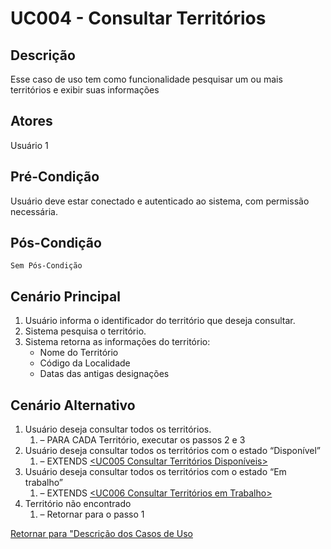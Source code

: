 # UC004 - Consultar Territórios

## Descrição

Esse caso de uso tem como funcionalidade pesquisar um ou mais territórios e exibir suas informações

## Atores

Usuário 1

## Pré-Condição

Usuário deve estar conectado e autenticado ao sistema, com permissão necessária.

## Pós-Condição

    Sem Pós-Condição

## Cenário Principal

1. Usuário informa o identificador do território que deseja consultar.
2. Sistema pesquisa o território.
3. Sistema retorna as informações do território:
   - Nome do Território
   - Código da Localidade
   - Datas das antigas designações

## Cenário Alternativo

1. Usuário deseja consultar todos os territórios.
   1. – PARA CADA Território, executar os passos 2 e 3
1. Usuário deseja consultar todos os territórios com o estado “Disponível”
   1. – EXTENDS [<UC005 Consultar Territórios Disponíveis>](https://github.com/matheusdf6/sheekr-app/blob/master/Project/UserCases/uc005.md)
1. Usuário deseja consultar todos os territórios com o estado “Em trabalho”
   1. – EXTENDS [<UC006 Consultar Territórios em Trabalho>](https://github.com/matheusdf6/sheekr-app/blob/master/Project/UserCases/uc006.md)
1. Território não encontrado
   1. – Retornar para o passo 1

[Retornar para "Descrição dos Casos de Uso](https://github.com/matheusdf6/sheekr-app#descrição-dos-casos-de-uso)
